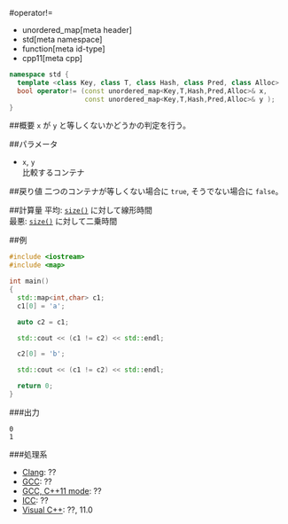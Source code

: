 #operator!=
* unordered_map[meta header]
* std[meta namespace]
* function[meta id-type]
* cpp11[meta cpp]

```cpp
namespace std {
  template <class Key, class T, class Hash, class Pred, class Alloc>
  bool operator!= (const unordered_map<Key,T,Hash,Pred,Alloc>& x,
                   const unordered_map<Key,T,Hash,Pred,Alloc>& y );
}
```

##概要
`x` が `y` と等しくないかどうかの判定を行う。


##パラメータ
- `x`, `y`<br/>
比較するコンテナ


##戻り値
二つのコンテナが等しくない場合に `true`, そうでない場合に `false`。


##計算量
平均: [`size()`](size.md) に対して線形時間  
最悪: [`size()`](size.md) に対して二乗時間


##例
```cpp
#include <iostream>
#include <map>

int main()
{
  std::map<int,char> c1;
  c1[0] = 'a';

  auto c2 = c1;

  std::cout << (c1 != c2) << std::endl;

  c2[0] = 'b';

  std::cout << (c1 != c2) << std::endl;

  return 0;
}
```

###出力
```
0
1
```

###処理系
- [Clang](/implementation.md#clang): ??
- [GCC](/implementation.md#gcc): ??
- [GCC, C++11 mode](/implementation.md#gcc): ??
- [ICC](/implementation.md#icc): ??
- [Visual C++](/implementation.md#visual_cpp): ??, 11.0



